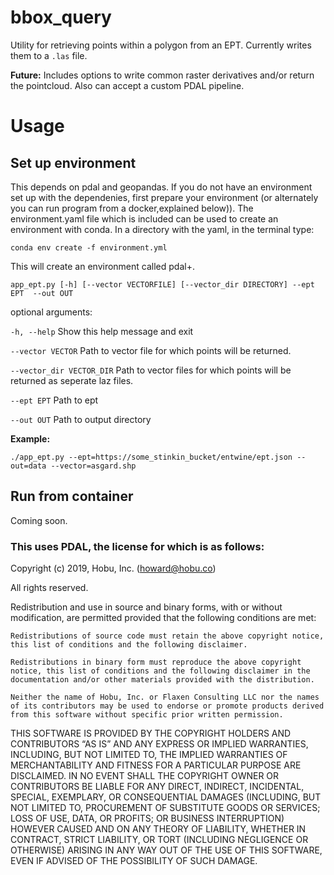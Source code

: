 # bbox_query
Utility for retrieving points within  a polygon from an EPT. Currently writes them to a `.las` file.

__Future:__ Includes options to write common raster derivatives and/or return the pointcloud.  Also can accept a custom PDAL pipeline.

# Usage
## Set up environment
This depends on pdal and geopandas. If you do not have an environment set up with the dependenies, first prepare your environment (or alternately you can run program from a docker,explained below)). The environment.yaml file which is included can be used to create an environment with conda. In a directory with the yaml, in the terminal type:

```conda env create -f environment.yml```

This will create an environment called pdal+.

`app_ept.py [-h] [--vector VECTORFILE] [--vector_dir DIRECTORY] --ept EPT  --out OUT`
 
 optional arguments:

  `-h, --help`               Show this help message and exit
 
  `--vector VECTOR`          Path to vector file for which points will be returned.
 
  `--vector_dir VECTOR_DIR`  Path to vector files for which points will be returned as seperate laz files.
 
  `--ept EPT`                Path to ept
 
  `--out OUT`                Path to output directory

__Example:__

```./app_ept.py --ept=https://some_stinkin_bucket/entwine/ept.json --out=data --vector=asgard.shp```

## Run from container
Coming soon. 

### This uses PDAL, the license for which is as follows:

Copyright (c) 2019, Hobu, Inc. (howard@hobu.co)

All rights reserved.

Redistribution and use in source and binary forms, with or without modification, are permitted provided that the following conditions are met:

    Redistributions of source code must retain the above copyright notice, this list of conditions and the following disclaimer.

    Redistributions in binary form must reproduce the above copyright notice, this list of conditions and the following disclaimer in the documentation and/or other materials provided with the distribution.

    Neither the name of Hobu, Inc. or Flaxen Consulting LLC nor the names of its contributors may be used to endorse or promote products derived from this software without specific prior written permission.

THIS SOFTWARE IS PROVIDED BY THE COPYRIGHT HOLDERS AND CONTRIBUTORS “AS IS” AND ANY EXPRESS OR IMPLIED WARRANTIES, INCLUDING, BUT NOT LIMITED TO, THE IMPLIED WARRANTIES OF MERCHANTABILITY AND FITNESS FOR A PARTICULAR PURPOSE ARE DISCLAIMED. IN NO EVENT SHALL THE COPYRIGHT OWNER OR CONTRIBUTORS BE LIABLE FOR ANY DIRECT, INDIRECT, INCIDENTAL, SPECIAL, EXEMPLARY, OR CONSEQUENTIAL DAMAGES (INCLUDING, BUT NOT LIMITED TO, PROCUREMENT OF SUBSTITUTE GOODS OR SERVICES; LOSS OF USE, DATA, OR PROFITS; OR BUSINESS INTERRUPTION) HOWEVER CAUSED AND ON ANY THEORY OF LIABILITY, WHETHER IN CONTRACT, STRICT LIABILITY, OR TORT (INCLUDING NEGLIGENCE OR OTHERWISE) ARISING IN ANY WAY OUT OF THE USE OF THIS SOFTWARE, EVEN IF ADVISED OF THE POSSIBILITY OF SUCH DAMAGE.
